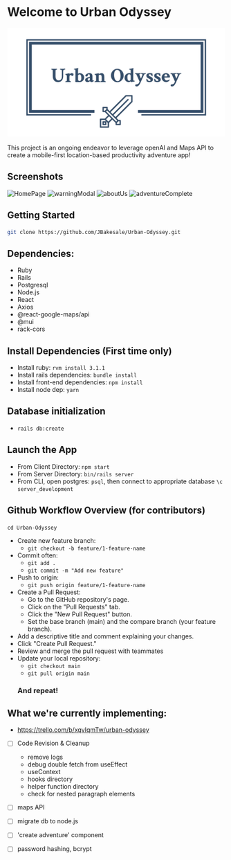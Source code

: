 # Welcome to Urban Odyssey

![Logo](https://github.com/JBakesale/Urban-Odyssey/blob/main/client/public/images/logo_transparent2.png)

This project is an ongoing endeavor to leverage openAI and Maps API to create a mobile-first location-based productivity adventure app!

## Screenshots

![HomePage](https://github.com/JBakesale/Urban-Odyssey/blob/josh/cleanup/docs/screenshots/homepage_loggedIn.png)
![warningModal](https://github.com/JBakesale/Urban-Odyssey/blob/josh/cleanup/docs/screenshots/warningModal.png)
![aboutUs](https://github.com/JBakesale/Urban-Odyssey/blob/josh/cleanup/docs/screenshots/about_us.png)
![adventureComplete](https://github.com/JBakesale/Urban-Odyssey/blob/josh/cleanup/docs/screenshots/adventureComplete.png)

## Getting Started
```bash 
git clone https://github.com/JBakesale/Urban-Odyssey.git
```
## Dependencies:
- Ruby
- Rails
- Postgresql
- Node.js
- React
- Axios
- @react-google-maps/api
- @mui
- rack-cors

## Install Dependencies (First time only)
- Install ruby: `rvm install 3.1.1`
- Install rails dependencies: `bundle install`
- Install front-end dependencies: `npm install`
- Install node dep: `yarn`

## Database initialization
- `rails db:create`

## Launch the App
- From Client Directory: `npm start`
- From Server Directory: `bin/rails server`
- From CLI, open postgres: `psql`, then connect to appropriate database `\c server_development`

## Github Workflow Overview (for contributors)
`cd Urban-Odyssey`
- Create new feature branch: 
  - `git checkout -b feature/1-feature-name`
- Commit often:
  - `git add .`
  - `git commit -m "Add new feature"`
- Push to origin: 
  - `git push origin feature/1-feature-name`
- Create a Pull Request:
  - Go to the GitHub repository's page.
  - Click on the "Pull Requests" tab.
  - Click the "New Pull Request" button.
  - Set the base branch (main) and the compare branch (your feature branch).
 - Add a descriptive title and comment explaining your changes.
 - Click "Create Pull Request."
- Review and merge the pull request with teammates
- Update your local repository:
  - `git checkout main`
  - `git pull origin main`
  ### And repeat!

## What we're currently implementing:
- https://trello.com/b/xqvIqmTw/urban-odyssey

- [ ] Code Revision & Cleanup
  - remove logs
  - debug double fetch from useEffect
  - useContext
  - hooks directory
  - helper function directory
  - check for nested paragraph elements
- [ ] maps API
- [ ] migrate db to node.js
- [ ] 'create adventure' component
- [ ] password hashing, bcrypt



